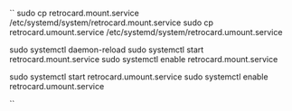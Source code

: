 ``
sudo cp retrocard.mount.service /etc/systemd/system/retrocard.mount.service
sudo cp retrocard.umount.service /etc/systemd/system/retrocard.umount.service

sudo systemctl daemon-reload
sudo systemctl start retrocard.mount.service
sudo systemctl enable retrocard.mount.service

sudo systemctl start retrocard.umount.service
sudo systemctl enable retrocard.umount.service

``

